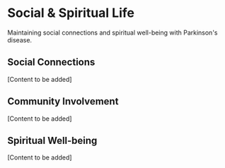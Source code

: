 # Social & Spiritual Life

Maintaining social connections and spiritual well-being with Parkinson's disease.

## Social Connections

[Content to be added]

## Community Involvement

[Content to be added]

## Spiritual Well-being

[Content to be added]